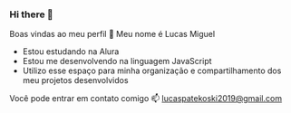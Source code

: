### Hi there 👋
Boas vindas ao meu perfil 💙
Meu nome é Lucas Miguel

* Estou estudando na Alura
* Estou me desenvolvendo na linguagem JavaScript
* Utilizo esse espaço para minha organização e compartilhamento dos meu projetos desenvolvidos


Você pode entrar em contato comigo 📫
lucaspatekoski2019@gmail.com
